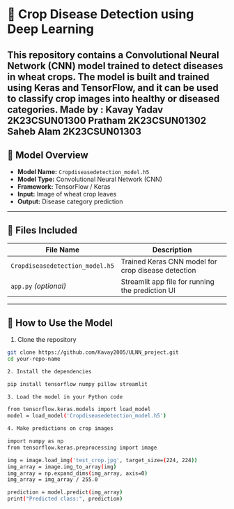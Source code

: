 # 🌾 Crop Disease Detection using Deep Learning

This repository contains a Convolutional Neural Network (CNN) model trained to detect diseases in wheat crops. The model is built and trained using Keras and TensorFlow, and it can be used to classify crop images into healthy or diseased categories.
Made by : Kavay Yadav 2K23CSUN01300
          Pratham 2K23CSUN01302
          Saheb Alam 2K23CSUN01303
---

## 🧠 Model Overview

- **Model Name:** `Cropdiseasedetection_model.h5`
- **Model Type:** Convolutional Neural Network (CNN)
- **Framework:** TensorFlow / Keras
- **Input:** Image of wheat crop leaves
- **Output:** Disease category prediction

---

## 📁 Files Included

| File Name                     | Description                                         |
|------------------------------|-----------------------------------------------------|
| `Cropdiseasedetection_model.h5` | Trained Keras CNN model for crop disease detection |
| `app.py` *(optional)*         | Streamlit app file for running the prediction UI   |

---

## 🚀 How to Use the Model

1. Clone the repository

```bash
git clone https://github.com/Kavay2005/ULNN_project.git
cd your-repo-name

2. Install the dependencies

pip install tensorflow numpy pillow streamlit

3. Load the model in your Python code

from tensorflow.keras.models import load_model
model = load_model('Cropdiseasedetection_model.h5')

4. Make predictions on crop images

import numpy as np
from tensorflow.keras.preprocessing import image

img = image.load_img('test_crop.jpg', target_size=(224, 224))
img_array = image.img_to_array(img)
img_array = np.expand_dims(img_array, axis=0)
img_array = img_array / 255.0

prediction = model.predict(img_array)
print("Predicted class:", prediction)

